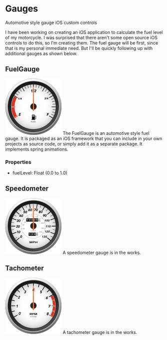 # Gauges
Automotive style gauge iOS custom controls

I have been working on creating an iOS application to calculate
the fuel level of my motorcycle. I was surprised that there
aren't some open source iOS controls to do this, so I'm creating
them. The fuel gauge will be first, since that is my personal
immediate need. But I'll be quickly following up with additional
gauges as shown below.


## FuelGauge

![Image of fuel gauge](/assets/FuelGauge180.png)
The FuelGauge is an automotive style fuel gauge.
It is packaged as an iOS framework that you can include in your
own projects as source code, or simply add it as a separate package.
It implements spring animations.

### Properties

* fuelLevel: Float (0.0 to 1.0)


## Speedometer

![Image of speedometer gauge](/assets/Speedometer180.png)
A speedometer gauge is in the works.

## Tachometer

![Image of tachometer gauge](/assets/Tachometer180.png)
A tachometer gauge is in the works.
